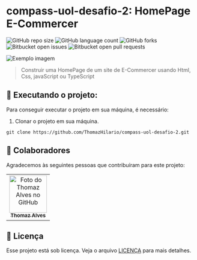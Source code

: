 # compass-uol-desafio-2: HomePage E-Commercer

![GitHub repo size](https://img.shields.io/github/repo-size/iuricode/README-template?style=for-the-badge)
![GitHub language count](https://img.shields.io/github/languages/count/iuricode/README-template?style=for-the-badge)
![GitHub forks](https://img.shields.io/github/forks/iuricode/README-template?style=for-the-badge)
![Bitbucket open issues](https://img.shields.io/bitbucket/issues/iuricode/README-template?style=for-the-badge)
![Bitbucket open pull requests](https://img.shields.io/bitbucket/pr-raw/iuricode/README-template?style=for-the-badge)

<img src="imagem.png" alt="Exemplo imagem">

> Construir uma HomePage de um site de E-Commercer usando Html, Css, javaScript ou TypeScript

## 🚀 Executando o projeto: 

Para conseguir executar o projeto em sua máquina, é necessário:

1. Clonar o projeto em sua máquina.

```
git clone https://github.com/ThomazHilario/compass-uol-desafio-2.git
```
## 🤝 Colaboradores

Agradecemos às seguintes pessoas que contribuíram para este projeto:

<table>
  <tr>
    <td align="center">
      <a href="#" title="defina o título do link">
        <img src="https://avatars.githubusercontent.com/u/72676393?v=4" width="100px;" alt="Foto do Thomaz Alves no GitHub"/><br>
        <sub>
          <b>Thomaz Alves</b>
        </sub>
      </a>
    </td>
  </tr>
</table>

## 📝 Licença

Esse projeto está sob licença. Veja o arquivo [LICENÇA](LICENSE) para mais detalhes.